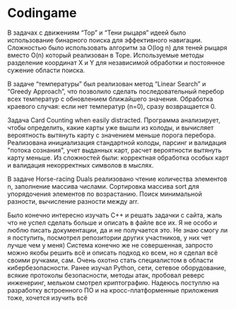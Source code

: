 # Codingame

В задачах с движениям “Тор” и “Тени рыцаря” идеей было использование бинарного поиска для эффективного навигации. Сложностью было использовать алгоритм за O(log n) для теней рыцаря вместо O(n) который реализован в Торе. Используемые методы разделение координат X и Y для независимой обработки и постоянное сужение области поиска.

В задаче “температуры” был реализован метод “Linear Search” и “Greedy Approach”, что позволило сделать последовательный перебор всех температур с обновлением ближайшего значения. Обработка краевого случая: если нет температур (n=0), сразу возвращается 0.

Задача Card Counting when easily distracted.
Программа анализирует, чтобы определить, какие карты уже вышли из колоды, и вычисляет вероятность вытянуть карту с значением меньше порога перебора. Реализована инициализация стандартной колоды, парсинг и валидация "потока сознания", учет выданных карт, расчет вероятности вытянуть карту меньше. Из сложностей были: корректная обработка особых карт и валидация некорректных символов в мыслях.

В задаче Horse-racing Duals реализовано чтение количества элементов n, заполнение массива числами. Сортировка массива sort для упорядочения элементов по возрастанию. Поиск минимальной разности, вычисление разности между arr.










Было конечно интересно изучать С++ и решать задачки с сайта, жаль что не успел сделать больше и описать в файле все их. Я не особо и люблю писать документации, да и не получается это. Не знаю смогу ли я поступить, посмотрел репозитории других участников, у них чет лучше чем у меня)
Система конечно же не совершенная, запросто можно якобы решить всё и описать подход ко всем, но я сделал всё своими ручками, сам.
Очень охотно стать специалистом в области кибербезопасности. Ранее изучал Python, сети, сетевое оборудование, всякие протоколы безопасности, методы атак, пробовал реверс инженеринг, мельком смотрел криптографию.
Надеюсь поступлю на разработку встроенного ПО и на кросс-платформенные приложения тоже, хочется изучить всё
